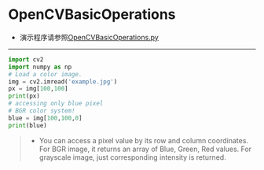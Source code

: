 # OpenCVBasicOperations
* 演示程序请参照[OpenCVBasicOperations.py](OpenCVBasicOperations.py)
***
``` py
import cv2
import numpy as np
# Load a color image.
img = cv2.imread('example.jpg')
px = img[100,100]
print(px)
# accessing only blue pixel
# BGR color system!
blue = img[100,100,0]
print(blue)
```
>* You can access a pixel value by its row and column coordinates. For BGR image, it returns an array of Blue, Green, Red values. For grayscale image, just corresponding intensity is returned.